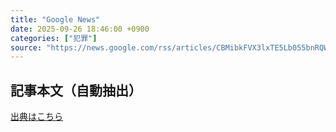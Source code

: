 ```yaml
---
title: "Google News"
date: 2025-09-26 18:46:00 +0900
categories: ["犯罪"]
source: "https://news.google.com/rss/articles/CBMibkFVX3lxTE5Lb055bnRQWkhPc1hfbGVjV2VLWmwzZ0xZY0NhNV9EdzkwYWlFLXlCbUU0NThXeDF2YjQ5aFdWTjZKNUxuamxyWWdrS0tzQzdOX0FaQ016NUhVMTdWSnk4RWxJU1FINVVkTEdBMzVn?oc=5"
---
```


## 記事本文（自動抽出）
<body class="y0K44d EA71Tc" id="readabilityBody"></body>

[出典はこちら](https://news.google.com/rss/articles/CBMibkFVX3lxTE5Lb055bnRQWkhPc1hfbGVjV2VLWmwzZ0xZY0NhNV9EdzkwYWlFLXlCbUU0NThXeDF2YjQ5aFdWTjZKNUxuamxyWWdrS0tzQzdOX0FaQ016NUhVMTdWSnk4RWxJU1FINVVkTEdBMzVn?oc=5)
